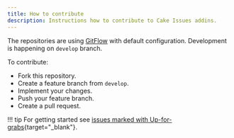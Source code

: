 ```yaml
---
title: How to contribute
description: Instructions how to contribute to Cake Issues addins.
---
```


The repositories are using [GitFlow] with default configuration.
Development is happening on `develop` branch.

To contribute:

* Fork this repository.
* Create a feature branch from `develop`.
* Implement your changes.
* Push your feature branch.
* Create a pull request.

!!! tip
    For getting started see [issues marked with Up-for-grabs]{target="_blank"}.

[GitFlow]: https://nvie.com/posts/a-successful-git-branching-model/
[issues marked with Up-for-grabs]: https://github.com/cake-contrib/Cake.Issues/labels/up-for-grabs
